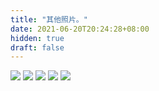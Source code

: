 ```yaml
---
title: "其他照片。"
date: 2021-06-20T20:24:28+08:00
hidden: true
draft: false
---
```


![](https://path-album-1306358676.cos.ap-beijing.myqcloud.com/other/01.JPG)
![](https://path-album-1306358676.cos.ap-beijing.myqcloud.com/other/02.JPG)
![](https://path-album-1306358676.cos.ap-beijing.myqcloud.com/other/03.JPG)
![](https://path-album-1306358676.cos.ap-beijing.myqcloud.com/other/04.JPG)
![](https://path-album-1306358676.cos.ap-beijing.myqcloud.com/other/05.JPG)
